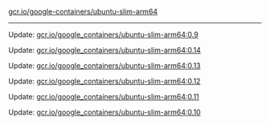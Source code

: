 [gcr.io/google-containers/ubuntu-slim-arm64](https://hub.docker.com/r/cruse/ubuntu-slim-arm64/tags/) 

----
Update: [gcr.io/google_containers/ubuntu-slim-arm64:0.9](https://hub.docker.com/r/cruse/ubuntu-slim-arm64/tags/)

Update: [gcr.io/google_containers/ubuntu-slim-arm64:0.14](https://hub.docker.com/r/cruse/ubuntu-slim-arm64/tags/)

Update: [gcr.io/google_containers/ubuntu-slim-arm64:0.13](https://hub.docker.com/r/cruse/ubuntu-slim-arm64/tags/)

Update: [gcr.io/google_containers/ubuntu-slim-arm64:0.12](https://hub.docker.com/r/cruse/ubuntu-slim-arm64/tags/)

Update: [gcr.io/google_containers/ubuntu-slim-arm64:0.11](https://hub.docker.com/r/cruse/ubuntu-slim-arm64/tags/)

Update: [gcr.io/google_containers/ubuntu-slim-arm64:0.10](https://hub.docker.com/r/cruse/ubuntu-slim-arm64/tags/)

